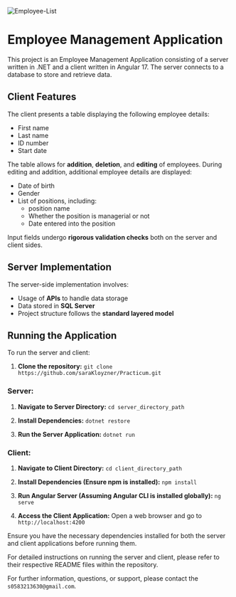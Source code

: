
![Employee-List](https://github.com/saraKloyzner/Practicum/assets/148892103/1a44beeb-c6af-4f6f-95d4-61442dd9973f)

# Employee Management Application

This project is an Employee Management Application consisting of a server written in .NET and a client written in Angular 17. The server connects to a database to store and retrieve data.

## Client Features

The client presents a table displaying the following employee details:

- First name
- Last name
- ID number
- Start date

The table allows for **addition**, **deletion**, and **editing** of employees. During editing and addition, additional employee details are displayed:

- Date of birth
- Gender
- List of positions, including:
  - position name
  - Whether the position is managerial or not
  - Date entered into the position

Input fields undergo **rigorous validation checks** both on the server and client sides.

## Server Implementation

The server-side implementation involves:

- Usage of **APIs** to handle data storage
- Data stored in **SQL Server**
- Project structure follows the **standard layered model**

## Running the Application

To run the server and client:

1. **Clone the repository:** `git clone https://github.com/saraKloyzner/Practicum.git`

### Server:

1. **Navigate to Server Directory:**
   `cd server_directory_path`

2. **Install Dependencies:**
   `dotnet restore`

3. **Run the Server Application:**
   `dotnet run`

### Client:

1. **Navigate to Client Directory:**
   `cd client_directory_path`

2. **Install Dependencies (Ensure npm is installed):**
   `npm install`

3. **Run Angular Server (Assuming Angular CLI is installed globally):**
   `ng serve`

4. **Access the Client Application:**
   Open a web browser and go to `http://localhost:4200`

Ensure you have the necessary dependencies installed for both the server and client applications before running them.

For detailed instructions on running the server and client, please refer to their respective README files within the repository.

For further information, questions, or support, please contact the `s0583213630@gmail.com`.
